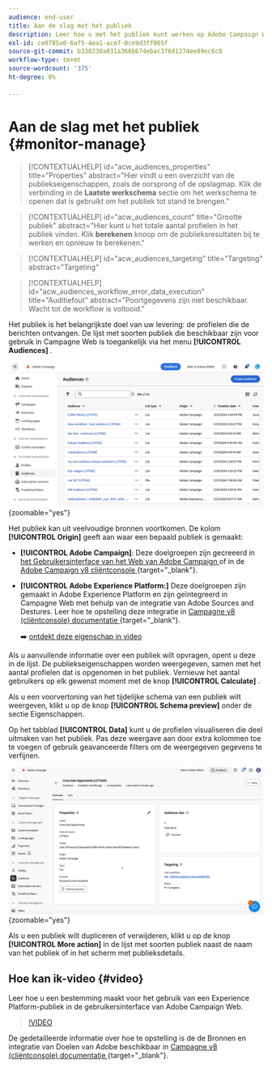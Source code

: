 ```yaml
---
audience: end-user
title: Aan de slag met het publiek
description: Leer hoe u met het publiek kunt werken op Adobe Campaign Web
exl-id: ce0785a0-6af5-4ea1-ace7-0ce9d3ff065f
source-git-commit: b330230a031a366b674ebac37681274ee89ec6c8
workflow-type: tm+mt
source-wordcount: '375'
ht-degree: 0%

---
```


# Aan de slag met het publiek {#monitor-manage}

>[!CONTEXTUALHELP]
>id="acw_audiences_properties"
>title="Properties"
>abstract="Hier vindt u een overzicht van de publiekseigenschappen, zoals de oorsprong of de opslagmap. Klik de verbinding in de **Laatste werkschema** sectie om het werkschema te openen dat is gebruikt om het publiek tot stand te brengen."

>[!CONTEXTUALHELP]
>id="acw_audiences_count"
>title="Grootte publiek"
>abstract="Hier kunt u het totale aantal profielen in het publiek vinden. Klik **berekenen** knoop om de publieksresultaten bij te werken en opnieuw te berekenen."

>[!CONTEXTUALHELP]
>id="acw_audiences_targeting"
>title="Targeting"
>abstract="Targeting"

>[!CONTEXTUALHELP]
>id="acw_audiences_workflow_error_data_execution"
>title="Auditiefout"
>abstract="Poortgegevens zijn niet beschikbaar. Wacht tot de workflow is voltooid."

Het publiek is het belangrijkste doel van uw levering: de profielen die de berichten ontvangen. De lijst met soorten publiek die beschikbaar zijn voor gebruik in Campagne Web is toegankelijk via het menu **[!UICONTROL Audiences]** .

![ Schermschot die de lijst van publiek tonen beschikbaar in het Web van de Campagne.](assets/audiences-list.png){zoomable="yes"}

Het publiek kan uit veelvoudige bronnen voortkomen. De kolom **[!UICONTROL Origin]** geeft aan waar een bepaald publiek is gemaakt:

* **[!UICONTROL Adobe Campaign]**: Deze doelgroepen zijn gecreeerd in [ het Gebruikersinterface van het Web van Adobe Campaign ](create-audience.md) of in de [ Adobe Campaign v8 cliëntconsole ](https://experienceleague.adobe.com/docs/campaign/campaign-v8/audience/create-audiences/create-audiences.html){target="_blank"}.

* **[!UICONTROL Adobe Experience Platform:]** Deze doelgroepen zijn gemaakt in Adobe Experience Platform en zijn geïntegreerd in Campagne Web met behulp van de integratie van Adobe Sources and Destures. Leer hoe te opstelling deze integratie in [ Campagne v8 (cliëntconsole) documentatie ](https://experienceleague.adobe.com/docs/campaign/campaign-v8/connect/ac-aep/ac-aep.html){target="_blank"}.

  ➡️ [ ontdekt deze eigenschap in video ](#video)

Als u aanvullende informatie over een publiek wilt opvragen, opent u deze in de lijst. De publiekseigenschappen worden weergegeven, samen met het aantal profielen dat is opgenomen in het publiek. Vernieuw het aantal gebruikers op elk gewenst moment met de knop **[!UICONTROL Calculate]** .

Als u een voorvertoning van het tijdelijke schema van een publiek wilt weergeven, klikt u op de knop **[!UICONTROL Schema preview]** onder de sectie Eigenschappen.

Op het tabblad **[!UICONTROL Data]** kunt u de profielen visualiseren die deel uitmaken van het publiek. Pas deze weergave aan door extra kolommen toe te voegen of gebruik geavanceerde filters om de weergegeven gegevens te verfijnen.

![ Schermafbeelding die publieksdetails, met inbegrip van profielen en aanpassingsopties toont.](assets/audiences-details.png){zoomable="yes"}

Als u een publiek wilt dupliceren of verwijderen, klikt u op de knop **[!UICONTROL More action]** in de lijst met soorten publiek naast de naam van het publiek of in het scherm met publieksdetails.

## Hoe kan ik-video {#video}

Leer hoe u een bestemming maakt voor het gebruik van een Experience Platform-publiek in de gebruikersinterface van Adobe Campaign Web.

>[!VIDEO](https://video.tv.adobe.com/v/3427635?quality=12)

De gedetailleerde informatie over hoe te opstelling is de de Bronnen en integratie van Doelen van Adobe beschikbaar in [ Campagne v8 (cliëntconsole) documentatie ](https://experienceleague.adobe.com/docs/campaign/campaign-v8/connect/ac-aep/ac-aep.html){target="_blank"}.